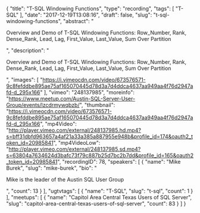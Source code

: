 {
  "title": "T-SQL Windowing Functions",
  "type": "recording",
  "tags": [
    "T-SQL"
  ],
  "date": "2017-12-19T13:08:16",
  "draft": false,
  "slug": "t-sql-windowing-functions",
  "abstract": "<p>Overview and Demo of T-SQL Windowing Functions: Row_Number, Rank, Dense_Rank, Lead, Lag, First_Value, Last_Value, Sum Over Partition</p>",
  "description": "<p>Overview and Demo of T-SQL Windowing Functions: Row_Number, Rank, Dense_Rank, Lead, Lag, First_Value, Last_Value, Sum Over Partition</p>",
  "images": [
    "https://i.vimeocdn.com/video/673576571-9c8fefddbe895ae75af165070445d78d3a7d4ddca4637aa949aa4f76d2947afd-d_295x166"
  ],
  "vimeo": "248137985",
  "moreinfo": "https://www.meetup.com/Austin-SQL-Server-User-Group/events/lzcdrmywqbzb/",
  "thumbnail": "https://i.vimeocdn.com/video/673576571-9c8fefddbe895ae75af165070445d78d3a7d4ddca4637aa949aa4f76d2947afd-d_295x166",
  "mp4Video": "http://player.vimeo.com/external/248137985.hd.mp4?s=bff31dbfd963657a4af21a33a385a887955e948b&profile_id=174&oauth2_token_id=20985841",
  "mp4VideoLow": "http://player.vimeo.com/external/248137985.sd.mp4?s=63804a7634624d3bafc73f79c887b25d7bc2b7dd&profile_id=165&oauth2_token_id=20985841",
  "recordingID": 78,
  "speakers": [
    {
      "name": "Mike Burek",
      "slug": "mike-burek",
      "bio": "<p>Mike is the leader of the Austin SQL User Group</p>",
      "count": 13
    }
  ],
  "ugtvtags": [
    {
      "name": "T-SQL",
      "slug": "t-sql",
      "count": 1
    }
  ],
  "meetups": [
    {
      "name": "Capitol Area Central Texas Users of SQL Server",
      "slug": "capitol-area-central-texas-users-of-sql-server",
      "count": 83
    }
  ]
}